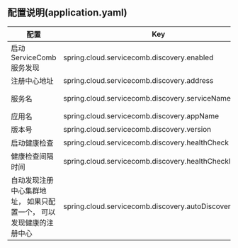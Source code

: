 
## 配置说明(application.yaml)

| 配置                                                         | Key                                                    | 默认值                                   |
| ------------------------------------------------------------ | ------------------------------------------------------ | ---------------------------------------- |
| 启动ServiceComb服务发现                                      | spring.cloud.servicecomb.discovery.enabled             | true                                     |
| 注册中心地址                                                 | spring.cloud.servicecomb.discovery.address             |                                          |
| 服务名                                                       | spring.cloud.servicecomb.discovery.serviceName         | 如果没有，使用spring.application.name    |
| 应用名                                                       | spring.cloud.servicecomb.discovery.appName             | default                                  |
| 版本号                                                       | spring.cloud.servicecomb.discovery.version             | [0.0.0+](sc_configuration_version_zh.md) |
| 启动健康检查                                                 | spring.cloud.servicecomb.discovery.healthCheck         | true                                     |
| 健康检查间隔时间                                             | spring.cloud.servicecomb.discovery.healthCheckInterval | 10s                                      |
| 自动发现注册中心集群地址， 如果只配置一个， 可以发现健康的注册中心 | spring.cloud.servicecomb.discovery.autoDiscovery       | false                                    |